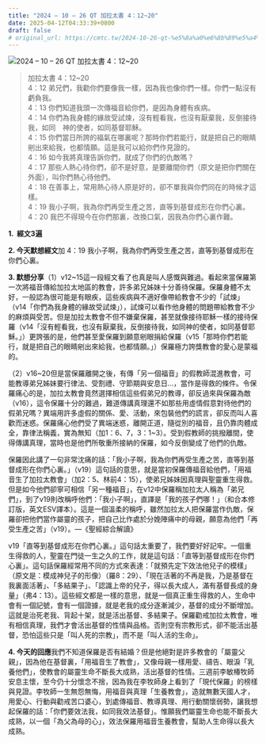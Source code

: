 ```yaml
---
title: "2024 – 10 – 26 QT 加拉太書 4：12~20"
date: 2025-04-12T04:33:39+0800
draft: false
# original_url: https://cmtc.tw/2024-10-26-qt-%e5%8a%a0%e6%8b%89%e5%a4%aa%e6%9b%b8-4%ef%bc%9a1220
---
```


![2024 – 10 – 26 QT 加拉太書 4：12\~20](/images/qt.jpg  "2024 – 10 – 26 QT 加拉太書 4：12\~20")

> 加拉太書 4：12\~20  
> 4：12 弟兄們，我勸你們要像我一樣，因為我也像你們一樣。你們一點沒有虧負我。  
> 4：13 你們知道我頭一次傳福音給你們，是因為身體有疾病。  
> 4：14 你們為我身體的緣故受試煉，沒有輕看我，也沒有厭棄我，反倒接待我，如同　神的使者，如同基督耶穌。  
> 4：15 你們當日所誇的福氣在哪裏呢？那時你們若能行，就是把自己的眼睛剜出來給我，也都情願。這是我可以給你們作見證的。  
> 4：16 如今我將真理告訴你們，就成了你們的仇敵嗎？  
> 4：17 那些人熱心待你們，卻不是好意，是要離間你們（原文是把你們關在外面），叫你們熱心待他們。  
> 4：18 在善事上，常用熱心待人原是好的，卻不單我與你們同在的時候才這樣。  
> 4：19 我小子啊，我為你們再受生產之苦，直等到基督成形在你們心裏。  
> 4：20 我巴不得現今在你們那裏，改換口氣，因我為你們心裏作難。

**1.  經文3遍**

**2. 今天默想經文**加 4：19 我小子啊，我為你們再受生產之苦，直等到基督成形在你們心裏。

**3. 默想分享**（1）v12\~15這一段經文看了也真是叫人感慨與難過。看起來當保羅第一次將福音傳給加拉太地區的教會，許多弟兄姊妹十分善待保羅。保羅身體不太好，一般認為很可能是有眼疾，這些疾病與不適好像帶給教會不少的「試煉」（v14「你們為我身體的緣故受試煉」），試煉可以看作他身體的問題帶給教會不少的麻煩與受苦。但是加拉太教會不但不嫌棄保羅，甚至就像接待耶穌一樣的接待保羅（v14「沒有輕看我，也沒有厭棄我，反倒接待我，如同神的使者，如同基督耶穌。」）更誇張的是，他們甚至愛保羅到願意剜眼捐給保羅（v15「那時你們若能行，就是把自己的眼睛剜出來給我，也都情願。」）保羅極力誇獎教會的愛心是蒙福的。

（2）v16\~20但是當保羅離開之後，有傳「另一個福音」的假教師混進教會，可能教導弟兄姊妹要行律法、受割禮、守節期與安息日…，當作是得救的條件。令保羅痛心的是，加拉太教會竟然選擇相信這些假弟兄的教導，卻反過來與保羅為敵（v16），這令保羅十分的難過，難道傳講真理還不如那些用虛情假意對待他們的假弟兄嗎？異端用許多虛假的關係、愛、活動，來包裝他們的謊言，卻反而叫人喜歡而迷惑。保羅痛心他們受了異端迷惑，離開正道，隨從別的福音，且仍靠肉體成全，靠律法稱義，實為無知（加1：6、7，3：1\~3）。受到假教師的挑撥離間，使得傳講真理，當時也是他們所敬重所接納的保羅，如今反倒變成了他們的仇敵。

保羅因此講了一句非常沈痛的話：「我小子啊，我為你們再受生產之苦，直等到基督成形在你們心裏。」（v19）這句話的意思，就是當初保羅傳福音給他們，「用福音生了加拉太教會」（加2：5、林前4：15），使弟兄姊妹因真理與聖靈重生得救。但是如今他們卻寧可相信「另一種福音」，在v12中保羅稱加拉太人稱為「弟兄們」，到了v19則改稱呼他們：「我小子啊」，直譯是「我的孩子們哪！」（和合本修訂版，英文ESV譯本）。這是一個溫柔的稱呼，雖然加拉太人把保羅當作仇敵，保羅卻把他們當作屬靈的孩子，把自己比作處於分娩陣痛中的母親，願意為他們「再受生產之苦」（v19）。—《聖經綜合解讀》

v19「直等到基督成形在你們心裏。」這句話太重要了，我們要好好記牢。一個重生得救的人，聖靈在門徒一生之久的工作，就是這句話：「直等到基督成形在你們心裏」。這句話保羅經常用不同的方式來表達：「就預先定下效法他兒子的模樣」（原文是：模成神兒子的形像）（羅8：29）、「現在活著的不再是我，乃是基督在我裏面活著」、「多結果子」、「認識上帝的兒子，得以長大成人，滿有基督長成的身量」（弗4：13）。這些經文都是一樣的意思，就是一個真正重生得救的人，生命中會有一個記號，會有一個證據，就是老我的成分逐漸減少，基督的成分不斷增加。這就是治死老我、背起十架，就是活出基督、多結果子。保羅勸戒加拉太教會，唯有相信真理，我們才會活出基督的性情與品格。否則空有宗教形式，卻不能活出基督，恐怕這些只是「叫人死的宗教」，而不是「叫人活的生命」。

**4. 今天的回應**我們不知道保羅是否有結婚？但是他絕對是許多教會的「屬靈父親」，因為他在基督裏，「用福音生了教會」，又像母親一樣用愛、禱告、眼淚「乳養他們」，使教會的屬靈生命不斷長大成熟，活出基督的性情。三週前李敏椿牧師安息主懷，至今仍十分懷念不捨，因為我在李牧師身上看到了「現代保羅」的榜樣與見證。李牧師一生無怨無悔，用福音與真理「生養教會」，造就無數天國人才，用愛心、行動與勸戒苦口婆心，到處傳福音、教導真理、用行動關懷弱勢，讓我想起保羅的話：「你們要效法我，如同我效法基督」。惟願我們屬靈生命也能不斷長大成熟，以一個「為父為母的心」，效法保羅用福音生養教會，幫助人生命得以長大成熟。
